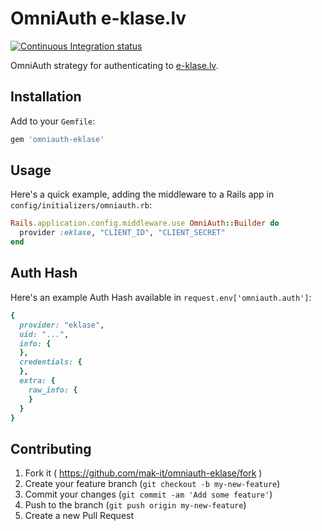 # OmniAuth e-klase.lv

[![Continuous Integration status](https://secure.travis-ci.org/mak-it/omniauth-eklase.svg)](http://travis-ci.org/mak-it/omniauth-eklase)

OmniAuth strategy for authenticating to [e-klase.lv](https://www.e-klase.lv/).

## Installation

Add to your `Gemfile`:

```ruby
gem 'omniauth-eklase'
```

## Usage

Here's a quick example, adding the middleware to a Rails app
in `config/initializers/omniauth.rb`:

```ruby
Rails.application.config.middleware.use OmniAuth::Builder do
  provider :eklase, "CLIENT_ID", "CLIENT_SECRET"
end
```

## Auth Hash

Here's an example Auth Hash available in `request.env['omniauth.auth']`:

```ruby
{
  provider: "eklase",
  uid: "...",
  info: {
  },
  credentials: {
  },
  extra: {
    raw_info: {
    }
  }
}
```

## Contributing

1. Fork it ( https://github.com/mak-it/omniauth-eklase/fork )
2. Create your feature branch (`git checkout -b my-new-feature`)
3. Commit your changes (`git commit -am 'Add some feature'`)
4. Push to the branch (`git push origin my-new-feature`)
5. Create a new Pull Request
